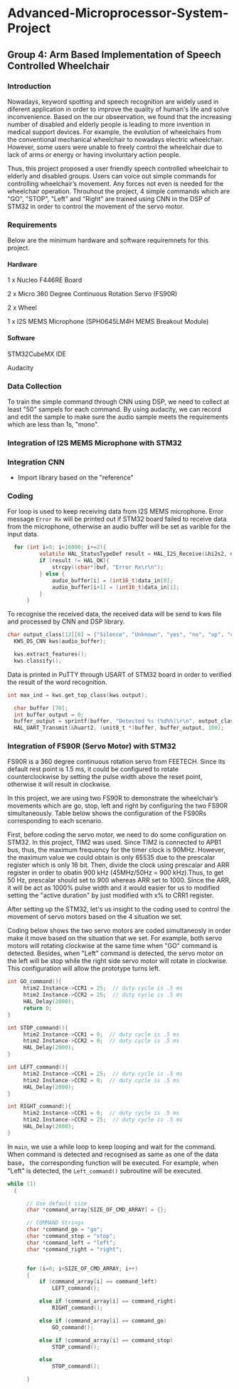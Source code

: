 # Advanced-Microprocessor-System-Project
## Group 4: Arm Based Implementation of Speech Controlled Wheelchair
### Introduction
Nowadays, keyword spotting and speech recognition are widely used in diferent application in order to improve the quality of human's life and solve inconvenience. Based on the our obseervation, we found that the increasing number of disabled and elderly people is leading to more invention in medical support devices. For example, the evolution of wheelchairs from the conventional mechanical wheelchair to nowadays electric wheelchair. However, some users were unable to freely control the wheelchair due to lack of arms or energy or having involuntary action people.
  
  Thus, this project proposed a user friendly speech controlled wheelchair to elderly and disabled groups. Users can voice out simple commands for controlling wheelchair’s movement. Any forces not even is needed for the wheelchair operation. Throuhout the project, 4 simple commands which are "GO", "STOP", "Left" and  "Right" are trained using CNN in the DSP of STM32 in order to control the movement of the servo motor.

### Requirements
Below are the minimum hardware and software requiremnets for this project.
#### Hardware
1 x Nucleo F446RE Board

2 x Micro 360 Degree Continuous Rotation Servo (FS90R)

2 x Wheel

1 x I2S MEMS Microphone (SPH0645LM4H MEMS Breakout Module)

#### Software
STM32CubeMX IDE

Audacity

### Data Collection
To train the simple command through CNN using DSP, we need to collect at least "50" sampels for each command. By using audacity, we can record and edit the sample to make sure the audio sample meets the requirements which are less than 1s, "mono". 

### Integration of I2S MEMS Microphone with STM32


### Integration CNN
- Import library based on the "reference"

### Coding
For loop is used to keep receiving data from I2S MEMS microphone. Error message `Error Rx` will be printed out if STM32 board failed to receive data from the microphone, otherwise an audio buffer will be set as varible for the input data.

```c
  for (int i=0; i<16000; i+=2){	
		  volatile HAL_StatusTypeDef result = HAL_I2S_Receive(&hi2s2, data_in, 2, 100);	
		  if (result != HAL_OK){
			  strcpy((char*)buf, "Error Rx\r\n");
		  } else {
			  audio_buffer[i] = (int16_t)data_in[0];
			  audio_buffer[i+1] = (int16_t)data_in[1];
		  }
	  }

```

To recognise the received data, the received data will be send to kws file and processed by CNN and DSP library.

```c
char output_class[12][8] = {"Silence", "Unknown", "yes", "no", "up", "down", "left", "right", "on", "off", "stop", "go"};
  KWS_DS_CNN kws(audio_buffer);

  kws.extract_features();
  kws.classify();

````

Data is printed in PuTTY through USART of STM32 board in order to verified the result of the word recognition.

```c
int max_ind = kws.get_top_class(kws.output);

  char buffer [70];
  int buffer_output = 0;
  buffer_output = sprintf(buffer, "Detected %s (%d%%)\r\n", output_class[max_id], ((int)kws.output[max_ind]*100/128));
  HAL_UART_Transmit(&huart2, (unit8_t *)buffer, buffer_output, 100);
```

### Integration of FS90R (Servo Motor) with STM32
FS90R is a 360 degree continuous rotation servo from FEETECH. Since its default rest point is 1.5 ms, it could be configured to rotate counterclockwise by setting the pulse width above the reset point, otherwise it will result in clockwise.  

In this project, we are using two FS90R to demonstrate the wheelchair’s movements which are go, stop, left and right by configuring the two FS90R simultaneously. Table below shows the configuration of the FS90Rs corresponding to each scenario.

First, before coding the servo motor, we need to do some configuration on STM32. In this project, TIM2 was used. Since TIM2 is connected to APB1 bus, thus, the maximum frequency for the timer clock is 90MHz. However, the maximum value we could obtain is only 65535 due to the prescalar register which is only 16 bit. Then, divide the clock using prescalar and ARR register in order to obatin 900 kHz (45MHz/50Hz = 900 kHz).Thus, to get 50 Hz, prescalar should set to 900 whereas ARR set to 1000. Since the ARR, it will be act as 1000% pulse width and it would easier for us to modified setting the "active duration" by just modified with x% to CRR1 register.

After setting up the STM32, let's us insight to the coding used to control the movement of servo motors based on the 4 situation we set.

Coding below shows the two servo motors are coded simultaneosly in order make it move based on the situation that we set. For example, both servo motors will rotating clockwise at the same time when "GO" command is detected. Besides, when "Left" command is detected, the servo motor on the left will be stop while the right side servo motor will rotate in clockwise. This configuration will allow the prototype turns left.

```c
int GO_command(){
	 htim2.Instance->CCR1 = 25;  // duty cycle is .5 ms
	 htim2.Instance->CCR2 = 25;  // duty cycle is .5 ms
	 HAL_Delay(2000);
	 return 0;
}

int STOP_command(){
	 htim2.Instance->CCR1 = 0;  // duty cycle is .5 ms
	 htim2.Instance->CCR2 = 0;  // duty cycle is .5 ms
	 HAL_Delay(2000);
}

int LEFT_command(){
	 htim2.Instance->CCR1 = 25;  // duty cycle is .5 ms
	 htim2.Instance->CCR2 = 0;  // duty cycle is .5 ms
	 HAL_Delay(2000);
}

int RIGHT_command(){
	 htim2.Instance->CCR1 = 0;  // duty cycle is .5 ms
	 htim2.Instance->CCR2 = 25;  // duty cycle is .5 ms
	 HAL_Delay(2000);
}
```

In `main`, we use a while loop to keep looping and wait for the command. When command is detected and recognised as same as one of the data base， the corresponding function will be executed. For example, when "Left" is detected, the `Left_command()` subroutine will be executed.


```c
while (1)
  {

	  // Use default size
	  char *command_array[SIZE_OF_CMD_ARRAY] = {};

	  // COMMAND Strings
	  char *command_go = "go";
	  char *command_stop = "stop";
	  char *command_left = "left";
	  char *command_right = "right";


	  for (i=0; i<SIZE_OF_CMD_ARRAY; i++)
	  {
		  if (command_array[i] == command_left)
			  LEFT_command();

		  else if (command_array[i] == command_right)
			  RIGHT_command();

		  else if (command_array[i] == command_go)
			  GO_command();

		  else if (command_array[i] == command_stop)
			  STOP_command();

		  else
			  STOP_command();

	  }
````
